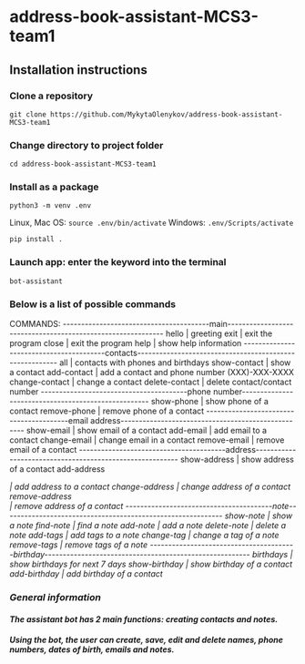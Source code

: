 # address-book-assistant-MCS3-team1

## Installation instructions

### Clone a repository

`git clone https://github.com/MykytaOlenykov/address-book-assistant-MCS3-team1`

### Change directory to project folder

`cd address-book-assistant-MCS3-team1`

### Install as a package

`python3 -m venv .env`

Linux, Mac OS: `source .env/bin/activate`
Windows: `.env/Scripts/activate`

`pip install .`

### Launch app: enter the keyword into the terminal

`bot-assistant`

### Below is a list of possible commands

COMMANDS:
----------------------------------------main------------------------------------------------------------
hello                                                   |  greeting
exit                                                    |  exit the program
close                                                   |  exit the program
help                                                    |  show help information
----------------------------------------contacts--------------------------------------------------------
all                                                     |  contacts with phones and birthdays
show-contact <name>                                     |  show a contact
add-contact <name> <phone>                              |  add a contact and phone number (XXX)-XXX-XXXX
change-contact <name> <old phone> <new phone>           |  change a contact
delete-contact <name>                                   |  delete contact/contact number
----------------------------------------phone number----------------------------------------------------
show-phone <name>                                       |  show phone of a contact
remove-phone <name> <phone>                             |  remove phone of a contact
----------------------------------------email address---------------------------------------------------
show-email <name>                                       |  show email of a contact
add-email <name> <email>                                |  add email to a contact
change-email <name> <old email> <new email>             |  change email in a contact
remove-email <name> <email>                             |  remove email of a contact
----------------------------------------address---------------------------------------------------------
show-address <name>                                     |  show address of a contact
add-address <name> <address>                            |  add address to a contact
change-address <name> <old address> <new address>       |  change address of a contact 
remove-address <name> <address>                         |  remove address of a contact 
----------------------------------------note------------------------------------------------------------
show-note <name>                                        |  show a note
find-note <tags>                                        |  find a note
add-note <name> <note>                                  |  add a note
delete-note <name>                                      |  delete a note
add-tags <name> <tags>                                  |  add tags to a note
change-tag <name> <old tag> <new tag>                   |  change a tag of a note
remove-tags <name> <tags>                               |  remove tags of a note
----------------------------------------birthday--------------------------------------------------------
birthdays                                               |  show birthdays for next 7 days
show-birthday <name>                                    |  show birthday of a contact 
add-birthday <name> <birthday>                          |  add birthday of a contact 

### General information

#### The assistant bot has 2 main functions: creating contacts and notes.

#### Using the bot, the user can create, save, edit and delete names, phone numbers, dates of birth, emails and notes.